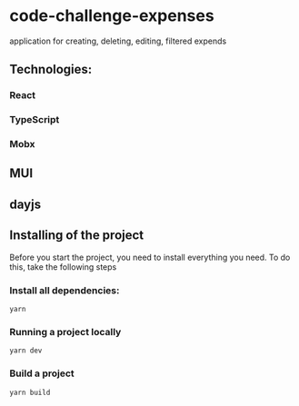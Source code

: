 # code-challenge-expenses

application for creating, deleting, editing, filtered expends

## Technologies:

### React
### TypeScript
### Mobx
## MUI
## dayjs


## Installing of the project

Before you start the project, you need to install everything you need. To do this, take the following steps

### Install all dependencies:

```
yarn
```

### Running a project locally

```
yarn dev
```

### Build a project

```
yarn build
```